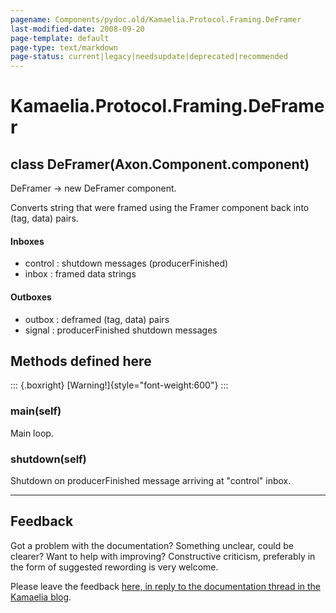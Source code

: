 ```yaml
---
pagename: Components/pydoc.old/Kamaelia.Protocol.Framing.DeFramer
last-modified-date: 2008-09-20
page-template: default
page-type: text/markdown
page-status: current|legacy|needsupdate|deprecated|recommended
---
```

Kamaelia.Protocol.Framing.DeFramer
==================================

class DeFramer(Axon.Component.component)
----------------------------------------

DeFramer -\> new DeFramer component.

Converts string that were framed using the Framer component back into
(tag, data) pairs.

#### Inboxes

-   control : shutdown messages (producerFinished)
-   inbox : framed data strings

#### Outboxes

-   outbox : deframed (tag, data) pairs
-   signal : producerFinished shutdown messages

Methods defined here
--------------------

::: {.boxright}
[Warning!]{style="font-weight:600"}
:::

### main(self)

Main loop.

### shutdown(self)

Shutdown on producerFinished message arriving at \"control\" inbox.

------------------------------------------------------------------------

Feedback
--------

Got a problem with the documentation? Something unclear, could be
clearer? Want to help with improving? Constructive criticism, preferably
in the form of suggested rewording is very welcome.

Please leave the feedback [here, in reply to the documentation thread in
the Kamaelia
blog](http://kamaelia.sourceforge.net/cgi-bin/blog/blog.cgi?rm=addpostcomment&postid=1131454685).
